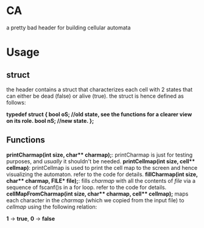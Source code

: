 # CA
a pretty bad header for building cellular automata

# Usage

## struct
the header contains a struct that characterizes each cell with 2 states that can either be 
dead (false) or alive (true). the struct is hence defined as follows:

__typedef struct
{
	bool oS; //old state, see the functions for a clearer view on its role.
	bool nS; //new state.
};__
 



## Functions
__printCharmap(int size, char** charmap);__:
printCharmap is just for testing purposes, and *usually* it shouldn't be needed.
__printCellmap(int size, cell** cellmap)__:
printCellmap is used to print the cell map to the screen and hence visualizing the automaton.
refer to the code for details.
__fillCharmap(int size, char** charmap, FILE* file);__:
fills _charmap_ with all the contents of _file_ via a sequence of fscanf()s in a for loop. 
refer to the code for details.
__cellMapFromCharmap(int size, char** charmap, cell** cellmap);__
maps each character in the _charmap_ (which we copied from the input file) to _cellmap_ using 
the following relation:


__1__ -> __true__, __0__ -> __false__

